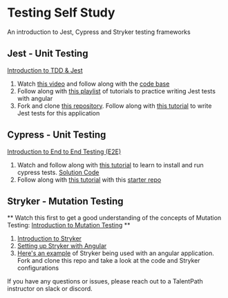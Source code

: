 # Testing Self Study
An introduction to Jest, Cypress and Stryker testing frameworks

## Jest - Unit Testing
[Introduction to TDD & Jest](https://www.youtube.com/watch?v=Jv2uxzhPFl4&t=2s)
1. Watch [this video](https://www.youtube.com/watch?v=PdVerlfmO6M) and follow along with the [code base](https://github.com/theryansmee/unit-testing-angular-with-jest-tutorial/blob/master/src/app/workers/new-worker/worker-form.component.spec.ts)
2. Follow along with [this playlist](https://www.youtube.com/playlist?list=PLZeQR2FcsS5TP95tP4AqUXSiGiNQZHckM) of tutorials to practice writing Jest tests with angular
3. Fork and clone [this repository](https://github.com/TalentPath/angular-jest-async-unit-test-tutorial).  Follow along with [this tutorial](https://www.youtube.com/watch?v=SAttwOAWgHg) to write Jest tests for this application

## Cypress - Unit Testing
[Introduction to End to End Testing (E2E)](https://www.youtube.com/watch?v=QSDYfToJI7w)
1. Watch and follow along with [this tutorial](https://www.youtube.com/watch?v=wGiU4qdFL6U) to learn to install and run cypress tests.  [Solution Code](https://github.com/profanis/codeShotsWithProfanis/tree/16/install-cypress)
1. Follow along with [this tutorial](https://www.youtube.com/watch?v=4XJwy0BI0VI) with this [starter repo](https://github.com/TalentPath/cypress-testing-angular-workshop)


## Stryker - Mutation Testing
** Watch this first to get a good understanding of the concepts of Mutation Testing: [Introduction to Mutation Testing](https://www.youtube.com/watch?v=41ywot_Z_Ts) **
1. [Introduction to Stryker](https://www.youtube.com/watch?v=3JIDM3Es8Mc)
2. [Setting up Stryker with Angular](https://stryker-mutator.io/docs/stryker-js/guides/angular/)
3. [Here's an example](https://github.com/TalentPath/angular-stryker-example) of Stryker being used with an angular application.  Fork and clone this repo and take a look at the code and Stryker configurations


If you have any questions or issues, please reach out to a TalentPath instructor on slack or discord.
